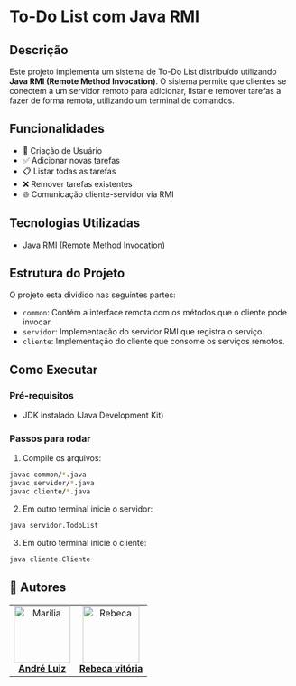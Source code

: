 # To-Do List com Java RMI

## Descrição

Este projeto implementa um sistema de To-Do List distribuído utilizando **Java RMI (Remote Method Invocation)**. O sistema permite que clientes se conectem a um servidor remoto para adicionar, listar e remover tarefas a fazer de forma remota, utilizando um terminal de comandos.

## Funcionalidades
- 👩 Criação de Usuário
- ✅ Adicionar novas tarefas
- 📋 Listar todas as tarefas 
- ❌ Remover tarefas existentes
- 🌐 Comunicação cliente-servidor via RMI

## Tecnologias Utilizadas
- Java RMI (Remote Method Invocation)

## Estrutura do Projeto

O projeto está dividido nas seguintes partes:
- `common`: Contém a interface remota com os métodos que o cliente pode invocar.
- `servidor`: Implementação do servidor RMI que registra o serviço.
- `cliente`: Implementação do cliente que consome os serviços remotos.

## Como Executar

### Pré-requisitos

- JDK instalado (Java Development Kit)

### Passos para rodar

1. Compile os arquivos:

```bash
javac common/*.java
javac servidor/*.java
javac cliente/*.java
```

2. Em outro terminal inicie o servidor:

```bash
java servidor.TodoList
```

3. Em outro terminal inicie o cliente:

```bash
java cliente.Cliente
```
## 👤 Autores

<table>
  <tr>
    <td align="center">
      <a href="https://github.com/dedecode">
        <img src="https://avatars.githubusercontent.com/u/162852293?v=4" width="100px;" alt="Marilia"/>
        <br>
        <b>André Luiz</b>
      </a>
    </td>
     <td align="center">
      <a href="https://github.com/Rebecavitoria45">
        <img src="https://avatars.githubusercontent.com/u/117654851?v=4" width="100px;" alt="Rebeca"/>
        <br>
        <b>Rebeca vitória</b>
      </a>
    </td>
</table>
